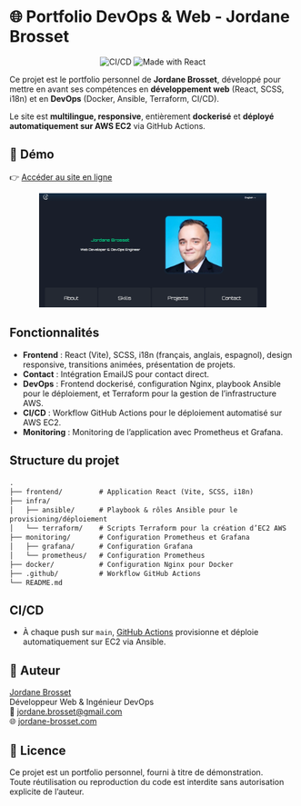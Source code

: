 # 🌐 Portfolio DevOps & Web - Jordane Brosset
<p align="center">
  <img src="https://github.com/Scarnee/saas-platform/actions/workflows/ci.yml/badge.svg" alt="CI/CD">
  <img src="https://img.shields.io/badge/Made%20with-React-blue" alt="Made with React">
</p>



Ce projet est le portfolio personnel de **Jordane Brosset**, développé pour mettre en avant ses compétences en **développement web** (React, SCSS, i18n) et en **DevOps** (Docker, Ansible, Terraform, CI/CD).

Le site est **multilingue, responsive**, entièrement **dockerisé** et **déployé automatiquement sur AWS EC2** via GitHub Actions.


## 🔗 Démo

👉 [Accéder au site en ligne](https://jordane-brosset.com)

<p align="center">
  <a href="https://jordane-brosset.com" target="_blank">
    <img src="frontend/public/static/img/projectImages/website.webp" alt="Site en ligne" width="400" />
  </a>
</p>


## Fonctionnalités

- **Frontend** : React (Vite), SCSS, i18n (français, anglais, espagnol), design responsive, transitions animées, présentation de projets.
- **Contact** : Intégration EmailJS pour contact direct.
- **DevOps** : Frontend dockerisé, configuration Nginx, playbook Ansible pour le déploiement, et Terraform pour la gestion de l’infrastructure AWS.
- **CI/CD** : Workflow GitHub Actions pour le déploiement automatisé sur AWS EC2.
- **Monitoring** : Monitoring de l’application avec Prometheus et Grafana.

## Structure du projet

```
.
├── frontend/         # Application React (Vite, SCSS, i18n)
├── infra/
│   ├── ansible/      # Playbook & rôles Ansible pour le provisioning/déploiement
│   └── terraform/    # Scripts Terraform pour la création d’EC2 AWS
├── monitoring/       # Configuration Prometheus et Grafana
│   ├── grafana/      # Configuration Grafana
│   └── prometheus/   # Configuration Prometheus
├── docker/           # Configuration Nginx pour Docker
├── .github/          # Workflow GitHub Actions
└── README.md
```

## CI/CD

- À chaque push sur `main`, [GitHub Actions](.github/workflows/ci.yml) provisionne et déploie automatiquement sur EC2 via Ansible.

## 👤 Auteur

[Jordane Brosset](https://github.com/Scarnee)  
Développeur Web & Ingénieur DevOps  
📧 jordane.brosset@gmail.com  
🌐 [jordane-brosset.com](https://jordane-brosset.com)

## 📄 Licence

Ce projet est un portfolio personnel, fourni à titre de démonstration.  
Toute réutilisation ou reproduction du code est interdite sans autorisation explicite de l’auteur.


